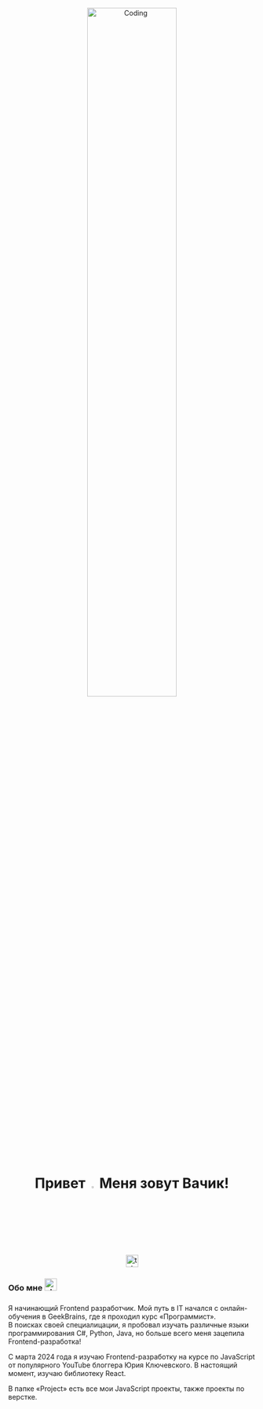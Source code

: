 <br clear="both">
<div align="center">
  <img src="https://github.com/VachTom/VachTom/blob/main/record/gifs/dev_working.gif?raw=true" href="https://github.com/VachTom" alt="Coding" width="60%"/><br> 
</div>

###

<h1 align="center">Привет <img src="https://media.giphy.com/media/hvRJCLFzcasrR4ia7z/giphy.gif" width="3%"> Меня зовут Вачик!</h1>

###

<div align="center">
  <a href="https://t.me/sermon76" target="_blank">
    <img src="https://img.shields.io/static/v1?message=Telegram&logo=telegram&label=&color=2CA5E0&logoColor=white&labelColor=&style=for-the-badge" height="25" alt="telegram logo"/>
  </a>
</div>

<h3 align="left">Обо мне <img src="https://github.com/VachTom/VachTom/blob/main/about_me2.gif?raw=true" href="https://github.com/VachTom" alt="about_me" width="25"/> </h3>

###

<p align="left">Я начинающий Frontend разработчик. Мой путь в IT начался с онлайн-обучения в GeekBrains, где я проходил курс «Программист».<br> 
  В поисках своей специалицации, я пробовал изучать различные языки программирования С#, Python, Java, но больше всего меня зацепила Frontend-разработка!
  
  С марта 2024 года я изучаю Frontend-разработку на курсе по JavaScript от популярного YouTube блоггера Юрия Ключевского. В настоящий момент, изучаю библиотеку React.</p>
  
  В папке «Project» есть все мои JavaScript проекты, также проекты по верстке.

